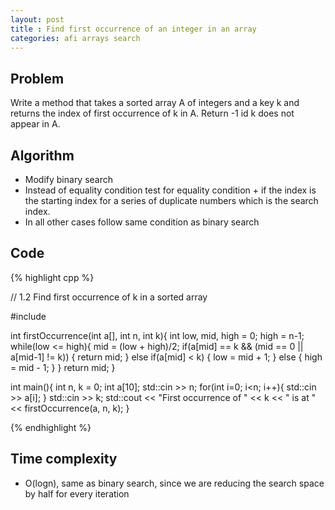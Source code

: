 ```yaml
---
layout: post
title : Find first occurrence of an integer in an array
categories: afi arrays search
---
```


## Problem
Write a method that takes a sorted array A of integers and a key k and returns the index of first occurrence of k in A. Return -1 id k does not appear in A.

## Algorithm
- Modify binary search
- Instead of equality condition test for equality condition + if the index is the starting index for a series of duplicate numbers which is the search index.
- In all other cases follow same condition as binary search

## Code
{% highlight cpp %}

// 1.2 Find first occurrence of k in a sorted array

#include <iostream>

int firstOccurrence(int a[], int n, int k){
	int low, mid, high = 0;
	high = n-1;
	while(low <= high){
		mid = (low + high)/2;
		if(a[mid] == k && (mid == 0 || a[mid-1] != k)) {
			return mid;
		}
		else if(a[mid] < k) {
			low = mid + 1;
		}
		else {
			high = mid - 1;
		}
	}
	return mid;
}

int main(){
	int n, k = 0;
	int a[10];
	std::cin >> n;
	for(int i=0; i<n; i++){
		std::cin >> a[i];
	}
	std::cin >> k;
	std::cout << "First occurrence of " << k << " is at " 
		<< firstOccurrence(a, n, k);
}

{% endhighlight %}

## Time complexity
- O(logn), same as binary search, since we are reducing the search space by half for every iteration